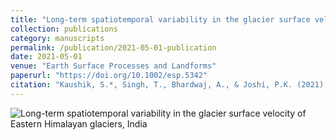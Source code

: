 ```yaml
---
title: "Long-term spatiotemporal variability in the glacier surface velocity of Eastern Himalayan glaciers, India"
collection: publications
category: manuscripts
permalink: /publication/2021-05-01-publication
date: 2021-05-01
venue: "Earth Surface Processes and Landforms"
paperurl: "https://doi.org/10.1002/esp.5342"
citation: "Kaushik, S.*, Singh, T., Bhardwaj, A., & Joshi, P.K. (2021). Long-term spatiotemporal variability in the glacier surface velocity of Eastern Himalayan glaciers, India. Earth Surface Processes and Landforms."
---
```


![Long-term spatiotemporal variability in the glacier surface velocity of Eastern Himalayan glaciers, India](../images/glacier_velocity.png)
